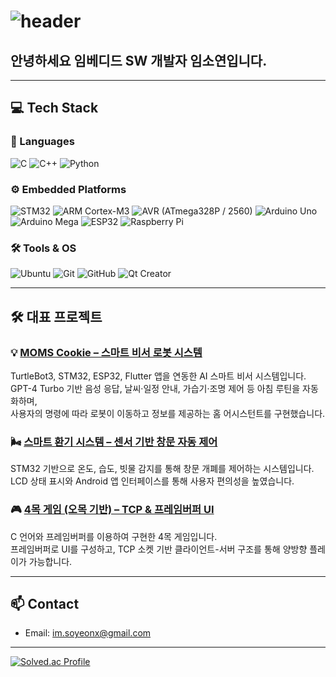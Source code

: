 # ![header](https://capsule-render.vercel.app/api?type=waving&color=FF6A6A&height=250&section=header&text=Welcome%20to%20Soyeon's%20GitHub!&fontSize=40&fontColor=ffffff&animation=fadeIn&textAlign=middle&textY=50)


## 안녕하세요 임베디드 SW 개발자 임소연입니다.

---

## 💻 Tech Stack

### 📌 Languages  
![C](https://img.shields.io/badge/C-00599C?style=flat&logo=c&logoColor=white)
![C++](https://img.shields.io/badge/C++-00599C?style=flat&logo=cplusplus&logoColor=white)
![Python](https://img.shields.io/badge/Python-3776AB?style=flat&logo=python&logoColor=white)

### ⚙️ Embedded Platforms  
![STM32](https://img.shields.io/badge/STM32-CubeIDE-blue)
![ARM Cortex-M3](https://img.shields.io/badge/ARM-Cortex--M3-blue)
![AVR (ATmega328P / 2560)](https://img.shields.io/badge/AVR-ATmega328P%20%2F%202560-green)
![Arduino Uno](https://img.shields.io/badge/Arduino%20Uno-00979D?style=flat&logo=arduino&logoColor=white)
![Arduino Mega](https://img.shields.io/badge/Arduino%20Mega-00979D?style=flat&logo=arduino&logoColor=white)
![ESP32](https://img.shields.io/badge/ESP32-323232?style=flat)
![Raspberry Pi](https://img.shields.io/badge/Raspberry%20Pi-C51A4A?style=flat&logo=raspberrypi&logoColor=white)

### 🛠 Tools & OS  
![Ubuntu](https://img.shields.io/badge/Ubuntu-E95420?style=flat&logo=ubuntu&logoColor=white)
![Git](https://img.shields.io/badge/Git-F05032?style=flat&logo=git&logoColor=white)
![GitHub](https://img.shields.io/badge/GitHub-181717?style=flat&logo=github&logoColor=white)
![Qt Creator](https://img.shields.io/badge/Qt-Creator-41CD52?style=flat&logo=qt&logoColor=white)

---

## 🛠️ 대표 프로젝트

### 💡 [MOMS Cookie – 스마트 비서 로봇 시스템](https://github.com/imso01/edge_robot_moms_cookie)  
  
  TurtleBot3, STM32, ESP32, Flutter 앱을 연동한 AI 스마트 비서 시스템입니다.  
  GPT-4 Turbo 기반 음성 응답, 날씨·일정 안내, 가습기·조명 제어 등 아침 루틴을 자동화하며,  
  사용자의 명령에 따라 로봇이 이동하고 정보를 제공하는 홈 어시스턴트를 구현했습니다.  

### 🌬️ [스마트 환기 시스템 – 센서 기반 창문 자동 제어](https://github.com/imso01/edge_iot_mini_smart_ventilation_)  
  
  STM32 기반으로 온도, 습도, 빗물 감지를 통해 창문 개폐를 제어하는 시스템입니다.  
  LCD 상태 표시와 Android 앱 인터페이스를 통해 사용자 편의성을 높였습니다.  

### 🎮 [4목 게임 (오목 기반) – TCP & 프레임버퍼 UI](https://github.com/imso01/edge_linux_project)    
  
  C 언어와 프레임버퍼를 이용하여 구현한 4목 게임입니다.  
  프레임버퍼로 UI를 구성하고, TCP 소켓 기반 클라이언트-서버 구조를 통해 양방향 플레이가 가능합니다.  

---

## 📫 Contact
- Email: im.soyeonx@gmail.com

---
 
[![Solved.ac Profile](https://mazassumnida.wtf/api/v2/generate_badge?boj=vpfmvp27)](https://solved.ac/vpfmvp27/)

<!--
**imso01/imso01** is a ✨ _special_ ✨ repository because its `README.md` (this file) appears on your GitHub profile.

Here are  some ideas to get you started:

- 🔭 I’m currently working on ...
- 🌱 I’m currently learning ...
- 👯 I’m looking to collaborate on ...
- 🤔 I’m looking for help with ...
- 💬 Ask me about ...
- 📫 How to reach me: ...
- 😄 Pronouns: ...
- ⚡ Fun fact: ...
-->
